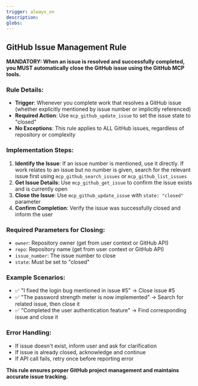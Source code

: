 ```yaml
---
trigger: always_on
description:
globs:
---
```


## GitHub Issue Management Rule

**MANDATORY: When an issue is resolved and successfully completed, you MUST automatically close the GitHub issue using the GitHub MCP tools.**

### Rule Details:

- **Trigger**: Whenever you complete work that resolves a GitHub issue (whether explicitly mentioned by issue number or implicitly referenced)
- **Required Action**: Use `mcp_github_update_issue` to set the issue state to "closed"
- **No Exceptions**: This rule applies to ALL GitHub issues, regardless of repository or complexity

### Implementation Steps:

1. **Identify the Issue**: If an issue number is mentioned, use it directly. If work relates to an issue but no number is given, search for the relevant issue first using `mcp_github_search_issues` or `mcp_github_list_issues`
2. **Get Issue Details**: Use `mcp_github_get_issue` to confirm the issue exists and is currently open
3. **Close the Issue**: Use `mcp_github_update_issue` with `state: "closed"` parameter
4. **Confirm Completion**: Verify the issue was successfully closed and inform the user

### Required Parameters for Closing:

- `owner`: Repository owner (get from user context or GitHub API)
- `repo`: Repository name (get from user context or GitHub API)
- `issue_number`: The issue number to close
- `state`: Must be set to "closed"

### Example Scenarios:

- ✅ "I fixed the login bug mentioned in issue #5" → Close issue #5
- ✅ "The password strength meter is now implemented" → Search for related issue, then close it
- ✅ "Completed the user authentication feature" → Find corresponding issue and close it

### Error Handling:

- If issue doesn't exist, inform user and ask for clarification
- If issue is already closed, acknowledge and continue
- If API call fails, retry once before reporting error

**This rule ensures proper GitHub project management and maintains accurate issue tracking.**
